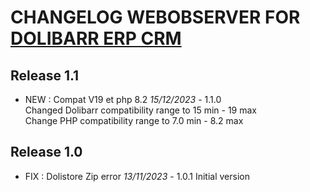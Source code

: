 # CHANGELOG WEBOBSERVER FOR [DOLIBARR ERP CRM](https://www.dolibarr.org)


## Release 1.1

- NEW : Compat V19 et php 8.2 *15/12/2023* - 1.1.0  
  Changed Dolibarr compatibility range to 15 min - 19 max  
  Change PHP compatibility range to 7.0 min - 8.2 max

## Release 1.0

- FIX : Dolistore Zip error  *13/11/2023* - 1.0.1
Initial version
